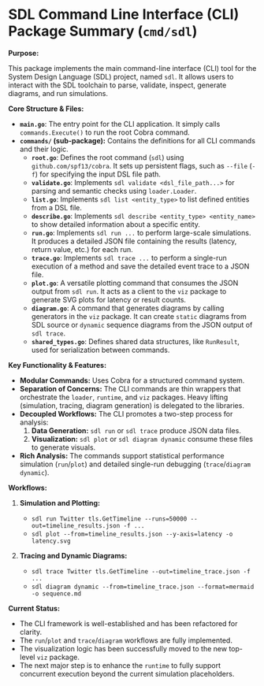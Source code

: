 # SDL Command Line Interface (CLI) Package Summary (`cmd/sdl`)

**Purpose:**

This package implements the main command-line interface (CLI) tool for the System Design Language (SDL) project, named `sdl`. It allows users to interact with the SDL toolchain to parse, validate, inspect, generate diagrams, and run simulations.

**Core Structure & Files:**

*   **`main.go`**: The entry point for the CLI application. It simply calls `commands.Execute()` to run the root Cobra command.
*   **`commands/` (sub-package):** Contains the definitions for all CLI commands and their logic.
    *   **`root.go`**: Defines the root command (`sdl`) using `github.com/spf13/cobra`. It sets up persistent flags, such as `--file` (`-f`) for specifying the input DSL file path.
    *   **`validate.go`**: Implements `sdl validate <dsl_file_path...>` for parsing and semantic checks using `loader.Loader`.
    *   **`list.go`**: Implements `sdl list <entity_type>` to list defined entities from a DSL file.
    *   **`describe.go`**: Implements `sdl describe <entity_type> <entity_name>` to show detailed information about a specific entity.
    *   **`run.go`**: Implements `sdl run ...` to perform large-scale simulations. It produces a detailed JSON file containing the results (latency, return value, etc.) for each run.
    *   **`trace.go`**: Implements `sdl trace ...` to perform a single-run execution of a method and save the detailed event trace to a JSON file.
    *   **`plot.go`**: A versatile plotting command that consumes the JSON output from `sdl run`. It acts as a client to the `viz` package to generate SVG plots for latency or result counts.
    *   **`diagram.go`**: A command that generates diagrams by calling generators in the `viz` package. It can create `static` diagrams from SDL source or `dynamic` sequence diagrams from the JSON output of `sdl trace`.
    *   **`shared_types.go`**: Defines shared data structures, like `RunResult`, used for serialization between commands.

**Key Functionality & Features:**

*   **Modular Commands:** Uses Cobra for a structured command system.
*   **Separation of Concerns:** The CLI commands are thin wrappers that orchestrate the `loader`, `runtime`, and `viz` packages. Heavy lifting (simulation, tracing, diagram generation) is delegated to the libraries.
*   **Decoupled Workflows:** The CLI promotes a two-step process for analysis:
    1.  **Data Generation:** `sdl run` or `sdl trace` produce JSON data files.
    2.  **Visualization:** `sdl plot` or `sdl diagram dynamic` consume these files to generate visuals.
*   **Rich Analysis:** The commands support statistical performance simulation (`run`/`plot`) and detailed single-run debugging (`trace`/`diagram dynamic`).

**Workflows:**

1.  **Simulation and Plotting:**
    *   `sdl run Twitter tls.GetTimeline --runs=50000 --out=timeline_results.json -f ...`
    *   `sdl plot --from=timeline_results.json --y-axis=latency -o latency.svg`

2.  **Tracing and Dynamic Diagrams:**
    *   `sdl trace Twitter tls.GetTimeline --out=timeline_trace.json -f ...`
    *   `sdl diagram dynamic --from=timeline_trace.json --format=mermaid -o sequence.md`

**Current Status:**

*   The CLI framework is well-established and has been refactored for clarity.
*   The `run`/`plot` and `trace`/`diagram` workflows are fully implemented.
*   The visualization logic has been successfully moved to the new top-level `viz` package.
*   The next major step is to enhance the `runtime` to fully support concurrent execution beyond the current simulation placeholders.
